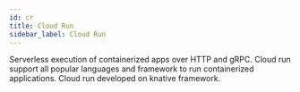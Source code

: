 ```yaml
---
id: cr
title: Cloud Run
sidebar_label: Cloud Run
---
```


Serverless execution of containerized apps over HTTP and gRPC.
Cloud run support all popular languages and framework to run containerized applications.
Cloud run developed on knative framework. 